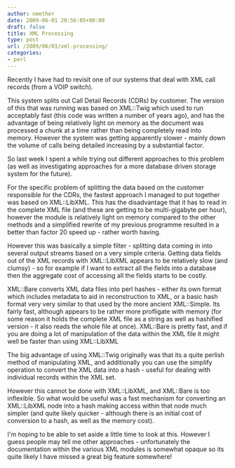 ```yaml
---
author: nmether
date: 2009-06-01 20:56:05+00:00
draft: false
title: XML Processing
type: post
url: /2009/06/01/xml-processing/
categories:
- perl
---
```


Recently I have had to revisit one of our systems that deal with XML call
records (from a VOIP switch).

This system splits out Call Detail Records (CDRs) by customer.  The version of
this that was running was based on XML::Twig which used to run acceptably fast
(this code was written a number of years ago), and has the advantage of being
relatively light on memory as the document was processed a chunk at a time
rather than being completely read into memory.   However the system was
getting apparently slower - mainly down the volume of calls being detailed
increasing by a substantial factor.

So last week I spent a while trying out different approaches to this problem
(as well as investigating approaches for a more database driven storage system
for the future).

For the specific problem of splitting the data based on the customer
responsible for the CDRs, the fastest approach I managed to put together was
based on XML::LibXML.  This has the disadvantage that it has to read in the
complete XML file (and these are getting to be multi-gigabyte per hour),
however the module is relatively light on memory compared to the other methods
and a simplified rewrite of my previous programme resulted in a better than
factor 20 speed up - rather worth having.

However this was basically a simple filter - splitting data coming in into
several output streams based on a very simple criteria.  Getting data fields
out of the XML records with XML::LibXML appears to be relatively slow (and
clumsy) - so for example if I want to extract all the fields into a database
then the aggregate cost of accessing all the fields starts to be costly.

XML::Bare converts XML data files into perl hashes - either its own format
which includes metadata to aid in reconstruction to XML, or a basic hash
format very very similar to that used by the more ancient XML::Simple.  Its
fairly fast, although appears to be rather more profligate with memory (for
some reason it holds the complete XML file as a string as well as hashified
version - it also reads the whole file at once).  XML::Bare is pretty fast,
and if you are doing a lot of manipulation of the data within the XML file it
might well be faster than using XML::LibXML

The big advantage of using XML::Twig originally was that its a quite perlish
method of manipulating XML, and additionally you can use the simplify
operation to convert the XML data into a hash - useful for dealing with
individual records within the XML set.

However this cannot be done with XML::LibXML, and XML::Bare is too inflexible.
 So what would be useful was a fast mechanism for converting an XML::LibXML
node into a hash making access within that node much simpler (and quite likely
quicker - although there is an initial cost of conversion to a hash, as well
as the memory cost).

I'm hoping to be able to set aside a little time to look at this.  However I
guess people may tell me other approaches - unfortunately the documentation
within the various XML modules is somewhat opaque so its quite likely I have
missed a great big feature somewhere!
